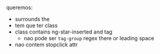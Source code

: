 queremos:

- <application-tags> surrounds the
- tem que ter class
- class contains ng-star-inserted and tag
  - nao pode ser `tag-group` regex there or leading space
- nao contem stopclick attr
